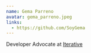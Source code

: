 ```yaml
---
name: Gema Parreno
avatar: gema_parreno.jpeg
links:
  - https://github.com/SoyGema
---
```


Developer Advocate at [Iterative](https://iterative.ai/)
